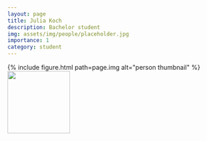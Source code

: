```yaml
---
layout: page
title: Julia Koch
description: Bachelor student
img: assets/img/people/placeholder.jpg
importance: 1
category: student
---
```


{% include figure.html path=page.img alt="person thumbnail" %}
<img src="{{ page.img }}" style="float: left; width: 10em; padding-right: 1em; padding-bottom: 1em"/>
